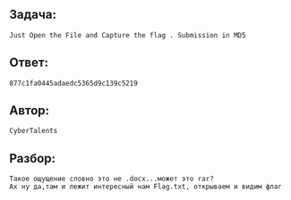 ## Задача: 

    Just Open the File and Capture the flag . Submission in MD5

## Ответ:
    877c1fa0445adaedc5365d9c139c5219

## Автор: 
    CyberTalents

## Разбор:
    Такое ощущение словно это не .docx...может это rar? 
    Ах ну да,там и лежит интересный нам Flag.txt, открываем и видим флаг 
